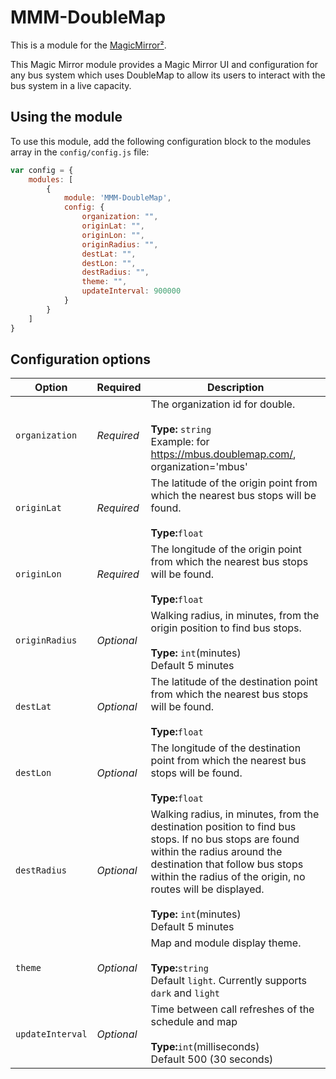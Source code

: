 # MMM-DoubleMap

This is a module for the [MagicMirror²](https://github.com/MichMich/MagicMirror/).

This Magic Mirror module provides a Magic Mirror UI and configuration for any bus system which uses DoubleMap to allow its users to interact with the bus system in a live capacity.

## Using the module

To use this module, add the following configuration block to the modules array in the `config/config.js` file:
```js
var config = {
    modules: [
        {
            module: 'MMM-DoubleMap',
            config: {
                organization: "",
                originLat: "",
                originLon: "",
                originRadius: "",
                destLat: "",
                destLon: "",
                destRadius: "",
                theme: "",
                updateInterval: 900000
            }
        }
    ]
}
```

## Configuration options

| Option           | Required   | Description
|----------------- |----------- |-----------
| `organization`   | *Required* | The organization id for double.<br><br>**Type:** `string` <br>Example: for https://mbus.doublemap.com/, organization='mbus'
| `originLat`      | *Required* | The latitude of the origin point from which the nearest bus stops will be found. <br><br>**Type:**`float`
| `originLon`      | *Required* | The longitude of the origin point from which the nearest bus stops will be found. <br><br>**Type:**`float`
| `originRadius`   | *Optional* | Walking radius, in minutes, from the origin position to find bus stops. <br><br>**Type:** `int`(minutes) <br>Default 5 minutes
| `destLat`        | *Optional* | The latitude of the destination point from which the nearest bus stops will be found. <br><br>**Type:**`float`
| `destLon`        | *Optional* | The longitude of the destination point from which the nearest bus stops will be found. <br><br>**Type:**`float`
| `destRadius`     | *Optional* | Walking radius, in minutes, from the destination position to find bus stops. If no bus stops are found within the radius around the destination that follow bus stops within the radius of the origin, no routes will be displayed.<br><br>**Type:** `int`(minutes) <br>Default 5 minutes
| `theme`          | *Optional* | Map and module display theme.<br><br>**Type:**`string`<br>Default `light`. Currently supports `dark` and `light`
| `updateInterval`  | *Optional* | Time between call refreshes of the schedule and map<br><br>**Type:**`int`(milliseconds)<br>Default 500 (30 seconds) 
